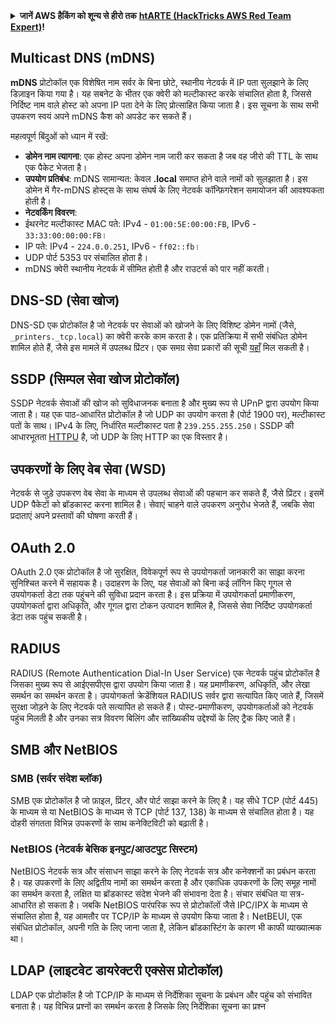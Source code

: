 <details>

<summary><strong>जानें AWS हैकिंग को शून्य से हीरो तक</strong> <a href="https://training.hacktricks.xyz/courses/arte"><strong>htARTE (HackTricks AWS Red Team Expert)</strong></a><strong>!</strong></summary>

HackTricks का समर्थन करने के अन्य तरीके:

* अगर आप चाहते हैं कि **आपकी कंपनी HackTricks में विज्ञापित हो** या **HackTricks को PDF में डाउनलोड करें** तो [**सब्सक्रिप्शन प्लान्स**](https://github.com/sponsors/carlospolop) की जांच करें!
* [**आधिकारिक PEASS और HackTricks स्वैग**](https://peass.creator-spring.com) प्राप्त करें
* [**The PEASS Family**](https://opensea.io/collection/the-peass-family) की खोज करें, हमारा विशेष [**NFTs**](https://opensea.io/collection/the-peass-family) संग्रह
* **शामिल हों** 💬 [**डिस्कॉर्ड समूह**](https://discord.gg/hRep4RUj7f) या [**टेलीग्राम समूह**](https://t.me/peass) या हमें **ट्विटर** पर फॉलो करें 🐦 [**@hacktricks_live**](https://twitter.com/hacktricks_live)**.**
* **अपने हैकिंग ट्रिक्स साझा करें, HackTricks** को पीआर जमा करके [**HackTricks**](https://github.com/carlospolop/hacktricks) और [**HackTricks Cloud**](https://github.com/carlospolop/hacktricks-cloud) github repos में।

</details>


## Multicast DNS (mDNS)

**mDNS** प्रोटोकॉल एक विशेषित नाम सर्वर के बिना छोटे, स्थानीय नेटवर्क में IP पता सुलझाने के लिए डिज़ाइन किया गया है। यह सबनेट के भीतर एक क्वेरी को मल्टीकास्ट करके संचालित होता है, जिससे निर्दिष्ट नाम वाले होस्ट को अपना IP पता देने के लिए प्रोत्साहित किया जाता है। इस सूचना के साथ सभी उपकरण स्वयं अपने mDNS कैश को अपडेट कर सकते हैं।

महत्वपूर्ण बिंदुओं को ध्यान में रखें:
- **डोमेन नाम त्यागना**: एक होस्ट अपना डोमेन नाम जारी कर सकता है जब वह जीरो की TTL के साथ एक पैकेट भेजता है।
- **उपयोग प्रतिबंध**: mDNS सामान्यत: केवल **.local** समाप्त होने वाले नामों को सुलझाता है। इस डोमेन में गैर-mDNS होस्ट्स के साथ संघर्ष के लिए नेटवर्क कॉन्फ़िगरेशन समायोजन की आवश्यकता होती है।
- **नेटवर्किंग विवरण**:
- ईथरनेट मल्टीकास्ट MAC पते: IPv4 - `01:00:5E:00:00:FB`, IPv6 - `33:33:00:00:00:FB`।
- IP पते: IPv4 - `224.0.0.251`, IPv6 - `ff02::fb`।
- UDP पोर्ट 5353 पर संचालित होता है।
- mDNS क्वेरी स्थानीय नेटवर्क में सीमित होती है और राउटर्स को पार नहीं करती।

## DNS-SD (सेवा खोज)

DNS-SD एक प्रोटोकॉल है जो नेटवर्क पर सेवाओं को खोजने के लिए विशिष्ट डोमेन नामों (जैसे, `_printers._tcp.local`) का क्वेरी करके काम करता है। एक प्रतिक्रिया में सभी संबंधित डोमेन शामिल होते हैं, जैसे इस मामले में उपलब्ध प्रिंटर। एक समग्र सेवा प्रकारों की सूची [यहाँ](http://www.dns-sd.org/ServiceTypes.html) मिल सकती है।

## SSDP (सिम्पल सेवा खोज प्रोटोकॉल)

SSDP नेटवर्क सेवाओं की खोज को सुविधाजनक बनाता है और मुख्य रूप से UPnP द्वारा उपयोग किया जाता है। यह एक पाठ-आधारित प्रोटोकॉल है जो UDP का उपयोग करता है (पोर्ट 1900 पर), मल्टीकास्ट पतों के साथ। IPv4 के लिए, निर्धारित मल्टीकास्ट पता है `239.255.255.250`। SSDP की आधारभूतता [HTTPU](https://en.wikipedia.org/wiki/HTTPU) है, जो UDP के लिए HTTP का एक विस्तार है।

## उपकरणों के लिए वेब सेवा (WSD)
नेटवर्क से जुड़े उपकरण वेब सेवा के माध्यम से उपलब्ध सेवाओं की पहचान कर सकते हैं, जैसे प्रिंटर। इसमें UDP पैकेटों को ब्रॉडकास्ट करना शामिल है। सेवाएं चाहने वाले उपकरण अनुरोध भेजते हैं, जबकि सेवा प्रदाताएं अपने प्रस्तावों की घोषणा करती हैं।

## OAuth 2.0
OAuth 2.0 एक प्रोटोकॉल है जो सुरक्षित, विवेकपूर्ण रूप से उपयोगकर्ता जानकारी का साझा करना सुनिश्चित करने में सहायक है। उदाहरण के लिए, यह सेवाओं को बिना कई लॉगिन किए गूगल से उपयोगकर्ता डेटा तक पहुंचने की सुविधा प्रदान करता है। इस प्रक्रिया में उपयोगकर्ता प्रमाणीकरण, उपयोगकर्ता द्वारा अधिकृति, और गूगल द्वारा टोकन उत्पादन शामिल है, जिससे सेवा निर्दिष्ट उपयोगकर्ता डेटा तक पहुंच सकती है।

## RADIUS
RADIUS (Remote Authentication Dial-In User Service) एक नेटवर्क पहुंच प्रोटोकॉल है जिसका मुख्य रूप से आईएसपीएस द्वारा उपयोग किया जाता है। यह प्रमाणीकरण, अधिकृति, और लेखा समर्थन का समर्थन करता है। उपयोगकर्ता क्रेडेंशियल RADIUS सर्वर द्वारा सत्यापित किए जाते हैं, जिसमें सुरक्षा जोड़ने के लिए नेटवर्क पते सत्यापित हो सकते हैं। पोस्ट-प्रमाणीकरण, उपयोगकर्ताओं को नेटवर्क पहुंच मिलती है और उनका सत्र विवरण बिलिंग और सांख्यिकीय उद्देश्यों के लिए ट्रैक किए जाते हैं।

## SMB और NetBIOS

### SMB (सर्वर संदेश ब्लॉक)
SMB एक प्रोटोकॉल है जो फ़ाइल, प्रिंटर, और पोर्ट साझा करने के लिए है। यह सीधे TCP (पोर्ट 445) के माध्यम से या NetBIOS के माध्यम से TCP (पोर्ट 137, 138) के माध्यम से संचालित होता है। यह दोहरी संगतता विभिन्न उपकरणों के साथ कनेक्टिविटी को बढ़ाती है।

### NetBIOS (नेटवर्क बेसिक इनपुट/आउटपुट सिस्टम)
NetBIOS नेटवर्क सत्र और संसाधन साझा करने के लिए नेटवर्क सत्र और कनेक्शनों का प्रबंधन करता है। यह उपकरणों के लिए अद्वितीय नामों का समर्थन करता है और एकाधिक उपकरणों के लिए समूह नामों का समर्थन करता है, लक्षित या ब्रॉडकास्ट संदेश भेजने की संभावना देता है। संचार संबंधित या सत्र-आधारित हो सकता है। जबकि NetBIOS पारंपरिक रूप से प्रोटोकॉलों जैसे IPC/IPX के माध्यम से संचालित होता है, यह आमतौर पर TCP/IP के माध्यम से उपयोग किया जाता है। NetBEUI, एक संबंधित प्रोटोकॉल, अपनी गति के लिए जाना जाता है, लेकिन ब्रॉडकास्टिंग के कारण भी काफी व्याख्यात्मक था।

## LDAP (लाइटवेट डायरेक्टरी एक्सेस प्रोटोकॉल)
LDAP एक प्रोटोकॉल है जो TCP/IP के माध्यम से निर्देशिका सूचना के प्रबंधन और पहुंच को संभावित बनाता है। यह विभिन्न प्रश्नों का समर्थन करता है जिसके लिए निर्देशिका सूचना का प्रश्न
